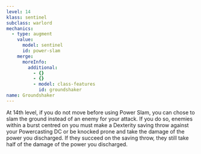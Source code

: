 ```yaml
---
level: 14
klass: sentinel
subclass: warlord
mechanics:
  - type: augment
    value:
      model: sentinel
      id: power-slam
    merge:
      moreInfo:
        additional:
          - {}
          - {}
          - model: class-features
            id: groundshaker
name: Groundshaker
---
```

At 14th level, if you do not move before using Power Slam, you can chose to slam the ground instead of an enemy
for your attack. If you do so, enemies within a <me-distance length="10" /> burst centred on you must make a
Dexterity saving throw against your Powercasting DC or be knocked prone and take the damage of the power you
discharged. If they succeed on the saving throw, they still take half of the damage of the power you discharged.

